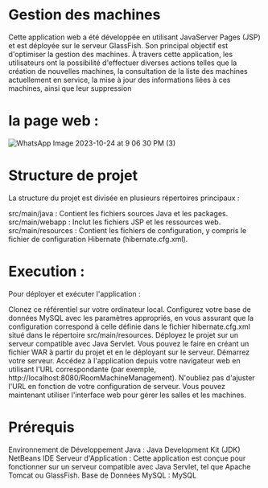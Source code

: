 # Gestion des machines 
Cette application web a été développée en utilisant JavaServer Pages (JSP) et est déployée sur le serveur GlassFish.
Son principal objectif est d'optimiser la gestion des machines. À travers cette application, les utilisateurs ont
la possibilité d'effectuer diverses actions telles que la création de nouvelles machines, la consultation de la liste
des machines actuellement en service, la mise à jour des informations liées à ces machines, ainsi que leur suppression
# la page web :
![WhatsApp Image 2023-10-24 at 9 06 30 PM (3)](https://github.com/MeryemRACHYQ/TPjsp/assets/147452254/df525e3a-f95a-4967-b1c2-6ceda33d3651)

# Structure de projet
La structure du projet est divisée en plusieurs répertoires principaux :

src/main/java : Contient les fichiers sources Java et les packages.
src/main/webapp : Inclut les fichiers JSP et les ressources web.
src/main/resources : Contient les fichiers de configuration, y compris le fichier de configuration Hibernate (hibernate.cfg.xml).
# Execution :
Pour déployer et exécuter l'application :

Clonez ce référentiel sur votre ordinateur local.
Configurez votre base de données MySQL avec les paramètres appropriés, en vous assurant que la configuration correspond à celle définie dans le fichier hibernate.cfg.xml situé dans le répertoire src/main/resources.
Déployez le projet sur un serveur compatible avec Java Servlet. Vous pouvez le faire en créant un fichier WAR à partir du projet et en le déployant sur le serveur.
Démarrez votre serveur.
Accédez à l'application depuis votre navigateur web en utilisant l'URL correspondante (par exemple, http://localhost:8080/RoomMachineManagement). N'oubliez pas d'ajuster l'URL en fonction de votre configuration de serveur.
Vous pouvez maintenant utiliser l'interface web pour gérer les salles et les machines.
# Prérequis
Environnement de Développement Java : Java Development Kit (JDK) 
NetBeans IDE 
Serveur d'Application : Cette application est conçue pour fonctionner sur un serveur compatible avec Java Servlet, tel que Apache Tomcat ou GlassFish.
Base de Données MySQL :  MySQL 
